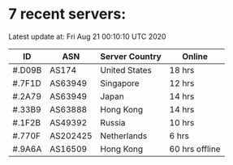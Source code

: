 # 7 recent servers:

Latest update at: Fri Aug 21 00:10:10 UTC 2020

| ID | ASN | Server Country | Online |
| -- | --- | -------------- | ------ |
| #.D09B | AS174 | United States | 18 hrs |
| #.7F1D | AS63949 | Singapore | 12 hrs |
| #.2A79 | AS63949 | Japan | 14 hrs |
| #.33B9 | AS63888 | Hong Kong | 14 hrs |
| #.1F2B | AS49392 | Russia | 10 hrs |
| #.770F | AS202425 | Netherlands | 6 hrs |
| #.9A6A | AS16509 | Hong Kong | 60 hrs offline |

